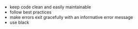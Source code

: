 - keep code clean and easily maintainable
- follow best practices
- make errors exit gracefully with an informative error message
- use black
